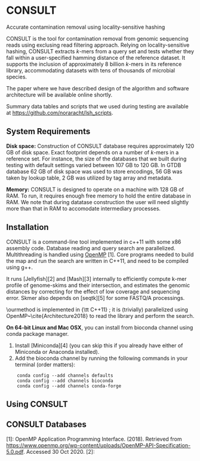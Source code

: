 # CONSULT
Accurate contamination removal using locality-sensitive hashing

CONSULT is the tool for contamination removal from genomic sequencing reads using exclusing read filtering approach. Relying on locality-sensitive hashing, CONSULT extracts *k*-mers from a query set and tests whether they fall within a user-specified hamming distance of the reference dataset. It supports the inclusion of approximately 8 billion *k*-mers in its reference library, accommodating datasets with tens of thousands of microbial species.

The paper where we have described design of the algorithm and software architecture will be available online shortly. <!-- (open access): -->
<!--  - [paper reference and doi][1] -->

Summary data tables and scripts that we used during testing are available at https://github.com/noraracht/lsh_scripts.
 <!--  - Raw data are deposited in -->


System Requirements
------------

**Disk space:** Construction of CONSULT database requires approximately 120 GB of disk space. Exact footprint depends on a number of *k*-mers in a reference set. For instance, the size of the databases that we built during testing with default settings varied between 107 GB to 120 GB. In GTDB database 62 GB of disk space was used to store encodings, 56 GB was taken by lookup table, 2 GB was utilized by tag array and metadata. 

**Memory:** CONSULT is designed to operate on a machine with 128 GB of RAM. To run, it requires enough free memory to hold the entire database in RAM. We note that during datatase construction the user will need slightly more than that in RAM to accomodate intermediary processes.

 
Installation
------------

CONSULT is a command-line tool implemented in c++11 with some x86 assembly code. Database reading and query search are parallelized. Multithreading is handled using [OpenMP](https://www.openmp.org) [1]. 
Core programs needed to build the map and run the search are written in C++11, and need to be compiled using g++. 

It runs [Jellyfish][2] and [Mash][3] internally to efficiently compute k-mer profile of genome-skims and their intersection, and estimates the genomic distances by correcting for the effect of low coverage and sequencing error. Skmer also depends on [seqtk][5] for some FASTQ/A processings. 

\ourmethod is implemented in {\tt C++11} ; it is (trivially) parallelized using OpenMP~\cite{Architecture2018}  to read the library and perform the search.

**On 64-bit Linux and Mac OSX**, you can install  from bioconda channel using conda package manager. 
1. Install [Miniconda][4] (you can skip this if you already have either of Miniconda or Anaconda installed). 
2. Add the bioconda channel by running the following commands in your terminal (order matters):
```
    conda config --add channels defaults
    conda config --add channels bioconda
    conda config --add channels conda-forge
```    

Using CONSULT
------------


CONSULT Databases
------------
 [1]: OpenMP Application Programming Interface. (2018). Retrieved from https://www.openmp.org/wp-content/uploads/OpenMP-API-Specification-5.0.pdf. Accessed 30 Oct 2020.
[2]: 
